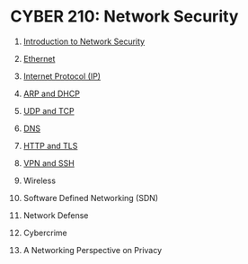 # CYBER 210: Network Security

1. [Introduction to Network Security](https://github.com/SEUNGHO-Y00/MICS/blob/main/Cyber210/Introduction.md)

2. [Ethernet](https://github.com/SEUNGHO-Y00/MICS/blob/main/Cyber210/Ethernet.md)

3. [Internet Protocol (IP)](https://github.com/SEUNGHO-Y00/MICS/blob/main/Cyber210/IP.md)

4. [ARP and DHCP](https://github.com/SEUNGHO-Y00/MICS/blob/main/Cyber210/ARPandDHCP.md)

5. [UDP and TCP](https://github.com/SEUNGHO-Y00/MICS/blob/main/Cyber210/UDPandTCP.md)

6. [DNS](https://github.com/SEUNGHO-Y00/MICS/blob/main/Cyber210/DNS.md)

7. [HTTP and TLS](https://github.com/SEUNGHO-Y00/MICS/blob/main/Cyber210/HTTPandTLS.md)

8. [VPN and SSH](https://github.com/SEUNGHO-Y00/MICS/blob/main/Cyber210/VPNandSSH.md)

9. Wireless

10. Software Defined Networking (SDN)

11. Network Defense

12. Cybercrime

13. A Networking Perspective on Privacy
